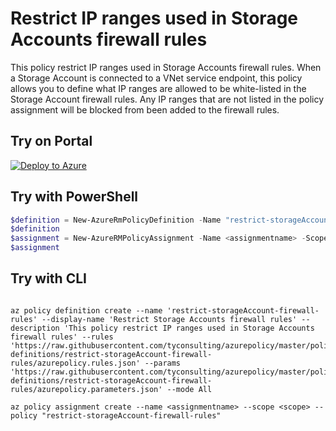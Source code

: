 # Restrict IP ranges used in Storage Accounts firewall rules

This policy restrict IP ranges used in Storage Accounts firewall rules. When a Storage Account is connected to a VNet service endpoint, this policy allows you to define what IP ranges are allowed to be white-listed in the Storage Account firewall rules. Any IP ranges that are not listed in the policy assignment will be blocked from been added to the firewall rules.
## Try on Portal

[![Deploy to Azure](http://azuredeploy.net/deploybutton.png)](https://portal.azure.com/?feature.customportal=false&microsoft_azure_policy=true&microsoft_azure_policy_policyinsights=true&feature.microsoft_azure_security_policy=true&microsoft_azure_marketplace_policy=true#blade/Microsoft_Azure_Policy/CreatePolicyDefinitionBlade/uri/https%3A%2F%2Fraw.githubusercontent.com%2Ftyconsulting%2Fazurepolicy%2Fmaster%2Fpolicy-definitions%2Frestrict-storageAccount-firewall-rules%2Fazurepolicy.json)

## Try with PowerShell

````powershell
$definition = New-AzureRmPolicyDefinition -Name "restrict-storageAccount-firewall-rules" -DisplayName "Restrict Storage Accounts firewall rules" -description "This policy restrict IP ranges used in Storage Accounts firewall rules" -Policy 'https://raw.githubusercontent.com/tyconsulting/azurepolicy/master/policy-definitions/restrict-storageAccount-firewall-rules/azurepolicy.rules.json' -Parameter 'https://raw.githubusercontent.com/tyconsulting/azurepolicy/master/policy-definitions/restrict-storageAccount-firewall-rules/azurepolicy.parameters.json' -Mode All
$definition
$assignment = New-AzureRMPolicyAssignment -Name <assignmentname> -Scope <scope> -PolicyDefinition $definition
$assignment 
````

## Try with CLI

````cli

az policy definition create --name 'restrict-storageAccount-firewall-rules' --display-name 'Restrict Storage Accounts firewall rules' --description 'This policy restrict IP ranges used in Storage Accounts firewall rules' --rules 'https://raw.githubusercontent.com/tyconsulting/azurepolicy/master/policy-definitions/restrict-storageAccount-firewall-rules/azurepolicy.rules.json' --params 'https://raw.githubusercontent.com/tyconsulting/azurepolicy/master/policy-definitions/restrict-storageAccount-firewall-rules/azurepolicy.parameters.json' --mode All

az policy assignment create --name <assignmentname> --scope <scope> --policy "restrict-storageAccount-firewall-rules" 

````